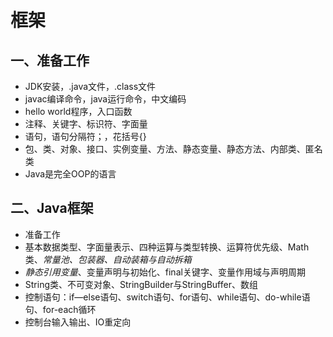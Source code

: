 # 框架

## 一、准备工作

- JDK安装，.java文件，.class文件
- javac编译命令，java运行命令，中文编码
- hello world程序，入口函数
- 注释、关键字、标识符、字面量
- 语句，语句分隔符；，花括号{}
- 包、类、对象、接口、实例变量、方法、静态变量、静态方法、内部类、匿名类
- Java是完全OOP的语言

## 二、Java框架

- 准备工作
- 基本数据类型、字面量表示、四种运算与类型转换、运算符优先级、Math类、*常量池、包装器、自动装箱与自动拆箱*
- *静态引用变量*、变量声明与初始化、final关键字、变量作用域与声明周期
- String类、不可变对象、StringBuilder与StringBuffer、数组
- 控制语句：if—else语句、switch语句、for语句、while语句、do-while语句、for-each循环
- 控制台输入输出、IO重定向